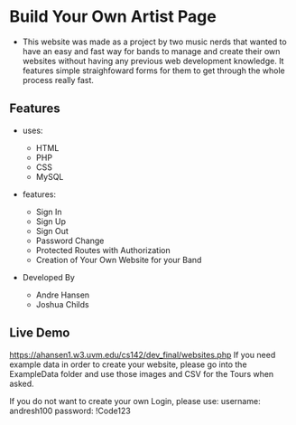 # Build Your Own Artist Page
  * This website was made as a project by two music nerds that wanted to have an easy and fast way for bands to manage and create their own websites without having any previous web development knowledge. It features simple straighfoward forms for them to get through the whole process really fast.

## Features

* uses:
  * HTML
  * PHP
  * CSS
  * MySQL
  
* features:
  * Sign In
  * Sign Up
  * Sign Out
  * Password Change
  * Protected Routes with Authorization
  * Creation of Your Own Website for your Band
  
* Developed By
  * Andre Hansen
  * Joshua Childs
  
## Live Demo
https://ahansen1.w3.uvm.edu/cs142/dev_final/websites.php
If you need example data in order to create your website, please go into the ExampleData folder and use those images and CSV for the Tours when asked.

If you do not want to create your own Login, please use:
username: andresh100
password: !Code123
